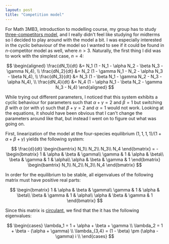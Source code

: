```yaml
---
layout: post
title: "Competition model"
---
```


For Math 3MB3, introduction to modelling course, my group has to study [three-competitors model](http://epubs.siam.org/doi/abs/10.1137/0129022), and I really didn't feel like studying for midterms so I decided to play around with the model a bit. I was especially interested in the cyclic behaviour of the model so I wanted to see if it could be found in $n$-competitor model as well, where $n > 3$. Naturally, the first thing I did was to work with the simplest case, $n = 4$:

$$
\begin{aligned}
\frac{dN_1}{dt} &= N_1 (1 - N_1 - \alpha N_2 - \beta N_3 - \gamma N_4), \\
\frac{dN_2}{dt} &= N_2 (1 - \gamma N_1 - N_2 - \alpha N_3 - \beta N_4), \\
\frac{dN_3}{dt} &= N_3 (1 - \beta N_1 - \gamma N_2 - N_3 - \alpha N_4), \\
\frac{dN_4}{dt} &= N_4 (1 - \alpha N_1 - \beta N_2 - \gamma N_3 - N_4)
\end{aligned}
$$

While trying out different parameters, I noticed that this system exhibits a cyclic behaviour for parameters such that $\alpha + \gamma = 2$ and $\beta = 1$ but switching $\beta$ with $\alpha$ (or with $\gamma$) such that $\beta + \gamma = 2$ and $\alpha = 1$ would not work. Looking at the equations, it should have been obvious that I can't change the parameters around like that, but instead I went on to figure out what was going on.

First, linearization of the model at the four-species equilibrium $(1, 1, 1, 1)/(1 + \alpha + \beta + \gamma)$ yields the following system:

$$
\frac{d}{dt} \begin{bamtrix}
N_1\\
N_2\\
N_3\\
N_4
\end{bmatrix} = -\begin{bmatrix}
1 & \alpha & \beta & \gamma\\
\gamma & 1 & \alpha & \beta\\
\beta & \gamma & 1 & \alpha\\
\alpha & \beta & \gamma & 1
\end{bmatrix} \begin{bamtrix}
N_1\\
N_2\\
N_3\\
N_4
\end{bmatrix}
$$

In order for the equilibrium to be stable, all eigenvalues of the following matrix must have positive real parts:

$$
\begin{bmatrix}
1 & \alpha & \beta & \gamma\\
\gamma & 1 & \alpha & \beta\\
\beta & \gamma & 1 & \alpha\\
\alpha & \beta & \gamma & 1
\end{bmatrix}
$$

Since this matrix is [circulant](https://en.wikipedia.org/wiki/Circulant_matrix), we find that the it has the following eigenvalues:

$$
\begin{cases}
\lambda_1 = 1 + \alpha + \beta + \gamma \\
\lambda_2 = 1 + \beta - (\alpha + \gamma) \\
\lambda_{3,4} = (1 - \beta) \pm (\alpha - \gamma) i \\
\end{cases}
$$

